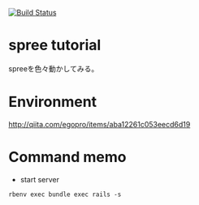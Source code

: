 [![Build Status](https://drone.io/github.com/odk211/spree-tutorial/status.png)](https://drone.io/github.com/odk211/spree-tutorial/latest)

# spree tutorial

spreeを色々動かしてみる。

# Environment

http://qiita.com/egopro/items/aba12261c053eecd6d19

# Command memo

- start server
```
rbenv exec bundle exec rails -s
```
